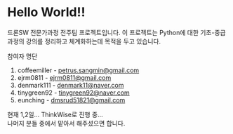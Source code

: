 # Hello World!!

드론SW 전문가과정 전주팀 프로젝트입니다.
이 프로젝트는 Python에 대한 기초-중급 과정의 강의를 정리하고 체계화하는데 목적을 두고 있습니다.

참여자 명단
1. coffeemiller - petrus.sangmin@gmail.com
2. ejrm0811 - ejrm0811@gmail.com
3. denmark111 - denmark11@naver.com
4. tinygreen92 - tinygreen92@naver.com
5. eunching - dmsrud51821@gmail.com

현재 1,2일... ThinkWise로 진행 중...  
나머지 분들 중에서 맡아서 해주셨으면 합니다.
